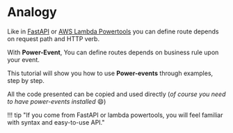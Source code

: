 # Analogy

Like in [FastAPI](https://fastapi.tiangolo.com/) or [AWS Lambda Powertools](https://docs.powertools.aws.dev/lambda/python/latest/core/event_handler/api_gateway/) you can define route depends on request path and HTTP verb.

With **Power-Event**, You can define routes depends on business rule upon your event.

This tutorial will show you how to use **Power-events** through examples, step by step.

All the code presented can be copied and used directly (_of course you need to have power-events installed_ :smile:)

!!! tip "If you come from FastAPI or lambda powertools, you will feel familiar with syntax and easy-to-use API."
